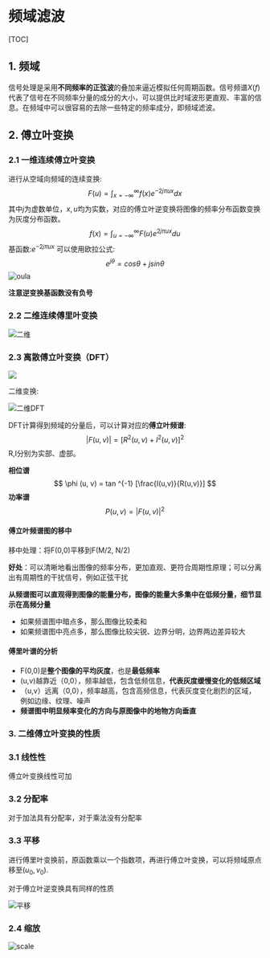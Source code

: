 # 频域滤波

[TOC]

## 1. 频域

信号处理是采用**不同频率的正弦波**的叠加来逼近模拟任何周期函数。信号频谱$X(f)$代表了信号在不同频率分量的成分的大小，可以提供比时域波形更直观、丰富的信息。在频域中可以很容易的去除一些特定的频率成分，即频域滤波。

## 2. 傅立叶变换

### 2.1 一维连续傅立叶变换

进行从空域向频域的连续变换:
$$
F(u) = \int _{x = -\infty} ^{\infty} f(x)e ^{-2j \pi ux}dx
$$
其中$j$为虚数单位，$x,u$均为实数，对应的傅立叶逆变换将图像的频率分布函数变换为灰度分布函数。
$$
f(x) = \int _{u = -\infty} ^{\infty} F(u) e ^{2j\pi ux} du
$$
基函数:$e ^{-2j \pi ux}$ 可以使用欧拉公式:
$$
e ^{j \theta} = cos \theta + j sin\theta
$$
![oula](//media.innohub.top/190521-oula.png)

**注意逆变换基函数没有负号**

### 2.2 二维连续傅里叶变换

![二维](//media.innohub.top/190521-fu2.png)

### 2.3 离散傅立叶变换（DFT）

![](//media.innohub.top/190521-dft.png)

二维变换:

![二维DFT](//media.innohub.top/190521-dft2.png)

DFT计算得到频域的分量后，可以计算对应的**傅立叶频谱**:
$$
|F(u, v)| = [R ^2(u, v) + I ^2 (u,v)]^2
$$
R,I分别为实部、虚部。

**相位谱**
$$
\phi (u, v) = tan ^{-1} [\frac{I(u,v)}{R(u,v)}]
$$
**功率谱**
$$
P(u,v) = |F(u,v)| ^2
$$

#### 傅立叶频谱图的移中

移中处理：将F(0,0)平移到F(M/2, N/2)

**好处**：可以清晰地看出图像的频率分布，更加直观、更符合周期性原理；可以分离出有周期性的干扰信号，例如正弦干扰

**从频谱图可以直观得到图像的能量分布，图像的能量大多集中在低频分量，细节显示在高频分量**

+ 如果频谱图中暗点多，那么图像比较柔和
+ 如果频谱图中亮点多，那么图像比较尖锐、边界分明，边界两边差异较大

#### 傅里叶谱的分析

+ F(0,0)是**整个图像的平均灰度**，也是**最低频率**
+ (u,v)越靠近（0,0），频率越低，包含低频信息，**代表灰度缓慢变化的低频区域**
+ （u,v）远离（0,0），频率越高，包含高频信息，代表灰度变化剧烈的区域，例如边缘、纹理、噪声
+ **频谱图中明显频率变化的方向与原图像中的地物方向垂直**

### 3. 二维傅立叶变换的性质

### 3.1 线性性

傅立叶变换线性可加

### 3.2 分配率

对于加法具有分配率，对于乘法没有分配率

### 3.3 平移

进行傅里叶变换前，原函数乘以一个指数项，再进行傅立叶变换，可以将频域原点移至($u_0, v_0$).

对于傅立叶逆变换具有同样的性质

![平移](//media.innohub.top/190521-tran.png)

### 2.4 缩放

![scale](http://media.innohub.top/190521-sca.png)











